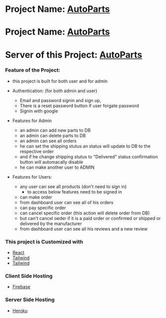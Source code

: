 # Project Name: [AutoParts](https://valley-auto-parts-12240.firebaseapp.com/)
# Project Name: [AutoParts](https://valley-auto-parts-12240.web.app/)

# Server of this Project: [AutoParts](https://vast-sands-13931.herokuapp.com/)

### Feature of the  Project:
* this project is built for both user and for admin
* Authentication: (for both admin and user)
    * Email and password signin and sign up,
    * There is a reset password button if user forgate password
    * Signin with google

* Features for Admin
    * an admin can add new parts to DB 
    * an admin can delete parts to DB 
    * an admin can see all orders
    * he can set the shipping stutus an status will update to DB to the respective order
    * and if he change shipping stutus to "Delivered" status confirmation button will automacally disable
    * he can make another user to ADMIN 

* Features for Users:
    * any user can see all products (don't need to sign in)
        * to access below features need to be signed in
    * can make order
    * from dashboard user can see all of his orders
    * can pay specific order
    * can cancel specific order (this action will delete order from DB)
    * but can't cancel oeder if it is a paid order or confirmed or shipped or delivered by the manufacturer
    * from dashboard user can see all his reviews and a new review



### This project is Customized with
* [React](https://reactjs.org/)
* [Tailwind](https://tailwindcss.com/)
* [Tailwind](https://tailwindcss.com/)
### Client Side Hosting
* [Firebase](https://firebase.google.com/)
### Server Side Hosting
* [Heroku](https://www.heroku.com/)
